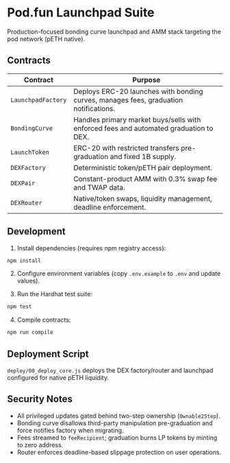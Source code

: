 # Pod.fun Launchpad Suite

Production-focused bonding curve launchpad and AMM stack targeting the pod network (pETH native).

## Contracts

| Contract | Purpose |
| --- | --- |
| `LaunchpadFactory` | Deploys ERC-20 launches with bonding curves, manages fees, graduation notifications. |
| `BondingCurve` | Handles primary market buys/sells with enforced fees and automated graduation to DEX. |
| `LaunchToken` | ERC-20 with restricted transfers pre-graduation and fixed 1B supply. |
| `DEXFactory` | Deterministic token/pETH pair deployment. |
| `DEXPair` | Constant-product AMM with 0.3% swap fee and TWAP data. |
| `DEXRouter` | Native/token swaps, liquidity management, deadline enforcement. |

## Development

1. Install dependencies (requires npm registry access):

```bash
npm install
```

2. Configure environment variables (copy `.env.example` to `.env` and update values).

3. Run the Hardhat test suite:

```bash
npm test
```

4. Compile contracts:

```bash
npm run compile
```

## Deployment Script

`deploy/00_deploy_core.js` deploys the DEX factory/router and launchpad configured for native pETH liquidity.

## Security Notes

- All privileged updates gated behind two-step ownership (`Ownable2Step`).
- Bonding curve disallows third-party manipulation pre-graduation and force notifies factory when migrating.
- Fees streamed to `feeRecipient`; graduation burns LP tokens by minting to zero address.
- Router enforces deadline-based slippage protection on user operations.
